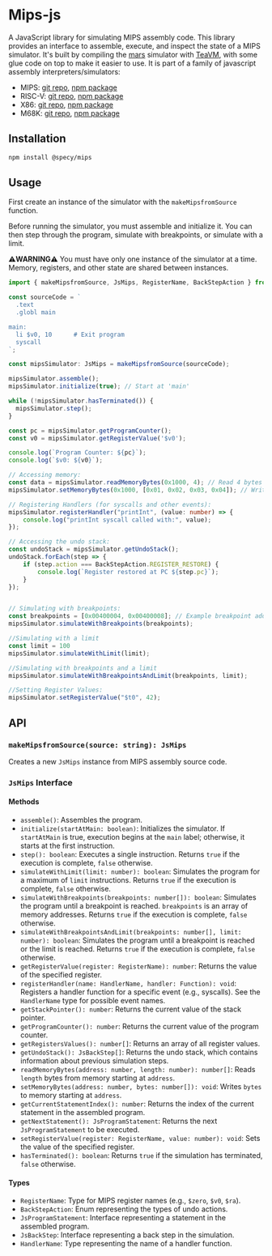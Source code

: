 # Mips-js

A JavaScript library for simulating MIPS assembly code.  This library provides an interface to assemble, execute, and inspect the state of a MIPS simulator.  It's built by compiling the [mars](https://github.com/dpetersanderson/MARS) simulator with [TeaVM](https://teavm.org/), with some glue code on top to make it easier to use.
It is part of a family of javascript assembly interpreters/simulators:

- MIPS: [git repo](https://github.com/Specy/mars),  [npm package](https://www.npmjs.com/package/@specy/mips)
- RISC-V: [git repo](https://github.com/Specy/rars), [npm package](https://www.npmjs.com/package/@specy/risc-v)
- X86: [git repo](https://github.com/Specy/x86-js), [npm package](https://www.npmjs.com/package/@specy/x86)
- M68K: [git repo](https://github.com/Specy/s68k), [npm package](https://www.npmjs.com/package/@specy/s68k)

## Installation

```bash
npm install @specy/mips
```

## Usage
First create an instance of the simulator with the `makeMipsfromSource` function.

Before running the simulator, you must assemble and initialize it.  You can then step through the program, simulate with breakpoints, or simulate with a limit.

⚠️**WARNING**⚠️ You must have only one instance of the simulator at a time. Memory, registers, and other state are shared between instances. 

```typescript
import { makeMipsfromSource, JsMips, RegisterName, BackStepAction } from '@specy/mips';

const sourceCode = `
  .text
  .globl main

main:
  li $v0, 10      # Exit program
  syscall
`;

const mipsSimulator: JsMips = makeMipsfromSource(sourceCode);

mipsSimulator.assemble();
mipsSimulator.initialize(true); // Start at 'main'

while (!mipsSimulator.hasTerminated()) {
  mipsSimulator.step();
}

const pc = mipsSimulator.getProgramCounter();
const v0 = mipsSimulator.getRegisterValue('$v0');

console.log(`Program Counter: ${pc}`);
console.log(`$v0: ${v0}`);

// Accessing memory:
const data = mipsSimulator.readMemoryBytes(0x1000, 4); // Read 4 bytes from address 0x1000
mipsSimulator.setMemoryBytes(0x1000, [0x01, 0x02, 0x03, 0x04]); // Write 4 bytes to address 0x1000

// Registering Handlers (for syscalls and other events):
mipsSimulator.registerHandler("printInt", (value: number) => {
    console.log("printInt syscall called with:", value);
});

// Accessing the undo stack:
const undoStack = mipsSimulator.getUndoStack();
undoStack.forEach(step => {
    if (step.action === BackStepAction.REGISTER_RESTORE) {
        console.log(`Register restored at PC ${step.pc}`);
    }
});


// Simulating with breakpoints:
const breakpoints = [0x00400004, 0x00400008]; // Example breakpoint addresses
mipsSimulator.simulateWithBreakpoints(breakpoints);

//Simulating with a limit
const limit = 100
mipsSimulator.simulateWithLimit(limit);

//Simulating with breakpoints and a limit
mipsSimulator.simulateWithBreakpointsAndLimit(breakpoints, limit);

//Setting Register Values:
mipsSimulator.setRegisterValue("$t0", 42);
```

## API

### `makeMipsfromSource(source: string): JsMips`

Creates a new `JsMips` instance from MIPS assembly source code.

### `JsMips` Interface

#### Methods

*   `assemble()`: Assembles the program.
*   `initialize(startAtMain: boolean)`: Initializes the simulator. If `startAtMain` is true, execution begins at the `main` label; otherwise, it starts at the first instruction.
*   `step(): boolean`: Executes a single instruction. Returns `true` if the execution is complete, `false` otherwise.
*   `simulateWithLimit(limit: number): boolean`: Simulates the program for a maximum of `limit` instructions. Returns `true` if the execution is complete, `false` otherwise.
*   `simulateWithBreakpoints(breakpoints: number[]): boolean`: Simulates the program until a breakpoint is reached.  `breakpoints` is an array of memory addresses. Returns `true` if the execution is complete, `false` otherwise.
*   `simulateWithBreakpointsAndLimit(breakpoints: number[], limit: number): boolean`: Simulates the program until a breakpoint is reached or the limit is reached. Returns `true` if the execution is complete, `false` otherwise.
*   `getRegisterValue(register: RegisterName): number`: Returns the value of the specified register.
*   `registerHandler(name: HandlerName, handler: Function): void`: Registers a handler function for a specific event (e.g., syscalls).  See the `HandlerName` type for possible event names.
*   `getStackPointer(): number`: Returns the current value of the stack pointer.
*   `getProgramCounter(): number`: Returns the current value of the program counter.
*   `getRegistersValues(): number[]`: Returns an array of all register values.
*   `getUndoStack(): JsBackStep[]`: Returns the undo stack, which contains information about previous simulation steps.
*   `readMemoryBytes(address: number, length: number): number[]`: Reads `length` bytes from memory starting at `address`.
*   `setMemoryBytes(address: number, bytes: number[]): void`: Writes `bytes` to memory starting at `address`.
*   `getCurrentStatementIndex(): number`: Returns the index of the current statement in the assembled program.
*   `getNextStatement(): JsProgramStatement`: Returns the next `JsProgramStatement` to be executed.
*   `setRegisterValue(register: RegisterName, value: number): void`: Sets the value of the specified register.
*   `hasTerminated(): boolean`: Returns `true` if the simulation has terminated, `false` otherwise.

#### Types

*   `RegisterName`: Type for MIPS register names (e.g., `$zero`, `$v0`, `$ra`).
*   `BackStepAction`: Enum representing the types of undo actions.
*   `JsProgramStatement`: Interface representing a statement in the assembled program.
*   `JsBackStep`: Interface representing a back step in the simulation.
*   `HandlerName`: Type representing the name of a handler function.